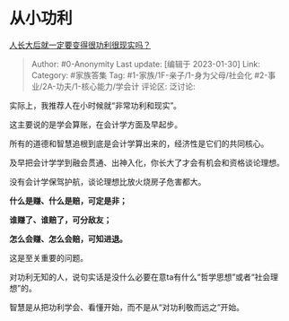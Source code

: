# 从小功利
[人长大后就一定要变得很功利很现实吗？](https://www.zhihu.com/question/21626665/answer/2866997086)

> Author: #0-Anonymity
> Last update: [编辑于 2023-01-30]
> Link:
> Category: #家族答集
> Tag: #1-家族/1F-亲子/1-身为父母/社会化 #2-事业/2A-功夫/1-核心能力/学会计
> 评论区:
> 泛讨论:

实际上，我推荐人在小时候就“非常功利和现实”。

这主要说的是学会算账，在会计学方面及早起步。

所有的道德和智慧追根到底是会计学算出来的，经济性是它们的共同核心。

及早把会计学学到融会贯通、出神入化，你长大了才会有机会和资格谈论理想。

没有会计学保驾护航，谈论理想比放火烧房子危害都大。

**什么是赚、什么是赔，可定是非；**

**谁赚了、谁赔了，可分敌友；**

**怎么会赚、怎么会赔，可知进退。**

这是至关重要的问题。

对功利无知的人，说句实话是没什么必要在意ta有什么“哲学思想”或者“社会理想”的。

智慧是从把功利学会、看懂开始，而不是从“对功利敬而远之”开始。
